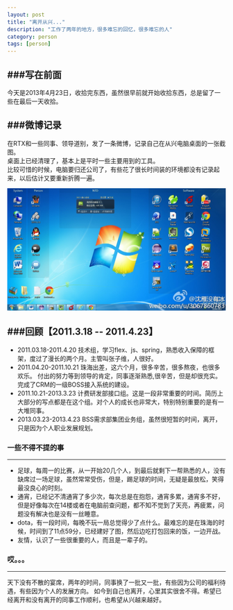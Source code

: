 ```yaml
---
layout: post
title: "离开从兴..."
description: "工作了两年的地方，很多难忘的回忆，很多难忘的人"
category: person
tags: [person]
---
```

###写在前面		
---
今天是2013年4月23日，收拾完东西，虽然很早前就开始收拾东西，总是留了一些在最后一天收拾。<br>

###微博记录
---
在RTX和一些同事、领导道别，发了一条微博，记录自己在从兴电脑桌面的一张截图。<br>
桌面上已经清理了，基本上是平时一些主要用到的工具。<br>
比较可惜的时候，电脑要归还公司了，有些花了很长时间装的环境都没有记录起来，以后估计又要重新折腾一遍。<br>

![Alt text](/images/desk.jpg)
<br>

###回顾【2011.3.18 -- 2011.4.23】
---
+ 2011.03.18-2011.4.20 技术组，学习flex、js、spring，熟悉收入保障的框架，度过了漫长的两个月。主管叫张子维，人很好。
+ 2011.04.20-2011.10.21 珠海出差，这六个月，很多辛苦，很多熬夜，也很多欢乐。
				       付出的努力等到领导的肯定，同事逐渐熟悉,很辛苦，但是却很充实。
					   完成了CRM的一级BOSS接入系统的建设。
+ 2011.10.21-2013.3.23 计费研发部接口组。这是一段非常重要的时间。简历上大部分的写点都是在这个组。对个人的成长也非常大，特别特别重要的是有一大堆同事。
+ 2013.03.23-2013.4.23 BSS需求部集团业务组，虽然很短暂的时间，离开，只是因为个人职业发展规划。



### 一些不得不提的事
---
- 足球，每周一的比赛，从一开始20几个人，到最后就剩下一帮熟悉的人，没有缺席过一场足球，虽然常常受伤，但是，踢足球的时间，无疑是最放松，笑得最没良心的时刻。
- 通宵，已经记不清通宵了多少次，每次总是在抱怨，通宵多累，通宵多不好，但是好像每次在14楼或者在电脑前查问题，都不知不觉到了天亮，再疲累，问题没有解决也是没有一丝睡意。
- dota，有一段时间，每晚不玩一局总觉得少了点什么。最难忘的是在珠海的时候，时间到了11点59分，已经建好了图，然后边吃打包回来的饭，一边开战。
- 友情，认识了一些很重要的人，而且是一辈子的。

### 哎。。。
---
天下没有不散的宴席，两年的时间，同事换了一批又一批，有些因为公司的福利待遇，有些因为个人的发展方向。
如今到自己也离开，心里其实很舍不得。希望已经离开和没有离开的同事工作顺利，也希望从兴越来越好。	





